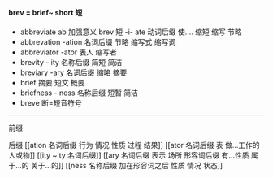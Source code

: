 #### brev = brief~  short 短
- abbreviate  ab 加强意义 brev 短 -i- ate 动词后缀 使.... 缩短 缩写 节略 
- abbrevation -ation  名词后缀 节略 缩写式 缩写词
- abbreviator -ator 表人  缩写者
- brevity - ity 名称后缀  简短 简洁
- breviary -ary 名词后缀 缩略 摘要
- brief  摘要 短文 概要
- briefness  - ness  名称后缀  短暂 简洁
- breve 断=短音符号

---
前缀



后缀
[[ation 名词后缀  行为 情况 性质 过程 结果]]
[[ator 名词后缀 表 做...工作的人或物]]
[[ity  ~ ty 名词后缀]]
[[ary 名词后缀 表示 场所  形容词后缀 有...性质 属于...的 关于...的]]
[[ness  名称后缀 加在形容词之后 性质 情况 状态]]